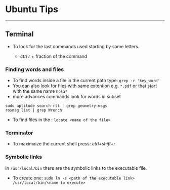 Ubuntu Tips
===================
-------------
Terminal
----------------
* To look for the last commands used starting by some letters.

  * *ctrl r* + fraction of the command

### Finding words and files   

* To find words inside a file in the current path type: ```grep -r 'key_word'```
* You can also look for files with same extention e.g. ```*.pdf``` or that start with the same name ```hola*```
* more advances commands look for words in subset
```
sudo aptitude search rtt | grep geometry-msgs
rosmsg list | grep Wrench
```
* To find files in the : ```locate <name of the file>```

### Terminator
* To maximaize the current shell press: *ctrl+shift+r*

### Symbolic links
In `/usr/local/bin` there are the symbolic links to the executable file.
* To create one: `sudo ln -s <path of the executable link> /usr/local/bin/<name to execute>`
